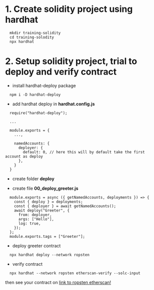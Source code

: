 # 1. Create solidity project using hardhat

```
  mkdir training-solidity
  cd training-solodity
  npx hardhat
```

# 2. Setup solidity project, trial to deploy and verify contract

- install hardhat-deploy package

```
  npm i -D hardhat-deploy
```

- add hardhat deploy in **hardhat.config.js**

```
  require("hardhat-deploy");

  ...

  module.exports = {
    ...,

    namedAccounts: {
      deployer: {
        default: 0, // here this will by default take the first account as deploy
      },
    }
  }

```

- create folder **deploy**

- create file **00_deploy_greeter.js**

```
  module.exports = async ({ getNamedAccounts, deployments }) => {
    const { deploy } = deployments;
    const { deployer } = await getNamedAccounts();
    await deploy("Greeter", {
      from: deployer,
      args: ["Hello"],
      log: true,
    });
  };
  module.exports.tags = ["Greeter"];

```

- deploy greeter contract

```
  npx hardhat deploy --network ropsten
```

- verify contract

```
  npx hardhat --network ropsten etherscan-verify --solc-input
```

then see your contract on [link to ropsten etherscan!](https://ropsten.etherscan.io/)
